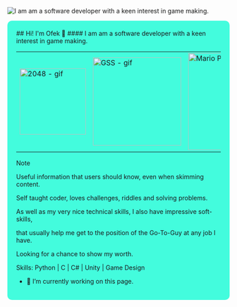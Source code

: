 

![I am am a software developer with a keen interest in game making.](https://scontent.ftlv19-2.fna.fbcdn.net/v/t39.30808-6/436225023_10232684159591511_6929837165841030774_n.jpg?_nc_cat=101&ccb=1-7&_nc_sid=5f2048&_nc_ohc=UuHNh6V7ugoQ7kNvgE_WAAx&_nc_ht=scontent.ftlv19-2.fna&oh=00_AYAHyhOWG7oL_Tk9Q3pTgrcgn2crEWF_-6EA4dIMdMMd8Q&oe=664A94D3)

<div style="background-color:#43FCDD; padding: 20px; border-radius: 10px;">
  ## Hi! I'm Ofek 🦕
  #### I am am a software developer with a keen interest in game making.
  
  <table>
    <tr>
      <td><img src="https://github.com/ofekshulberg/ofekshulberg/assets/138509154/28355087-121f-4f9c-8721-5b2052f9744a" alt="2048 - gif" width="150"></td>
      <td><img src="https://github.com/ofekshulberg/ofekshulberg/assets/138509154/40e3dce0-aade-4d90-bb52-d9cb294f4514" alt="GSS - gif" width="200"></td>
      <td><img src="https://github.com/ofekshulberg/ofekshulberg/assets/138509154/e6d0c71c-7662-4ea4-a99f-a8351f7c75d5" alt="Mario Platformer - gif" width="220"></td>
    </tr>
  </table>
  
  > [!NOTE]
  > Useful information that users should know, even when skimming content.
  
  Self taught coder, loves challenges, riddles and solving problems.
  
  As well as my very nice technical skills, I also have impressive soft-skills,
  
  that usually help me get to the position of the Go-To-Guy at any job I have.
  
  Looking for a chance to show my worth.
  
  Skills: Python | C | C# | Unity | Game Design
  
  - 🔭 I’m currently working on this page. 



</div>







